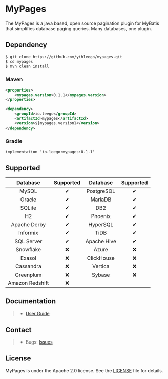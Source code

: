 # MyPages

The MyPages is a java based, open source pagination plugin for MyBatis that simplifies database paging queries.
Many databases, one plugin.

## Dependency

```bash
$ git clone https://github.com/yihleego/mypages.git
$ cd mypages
$ mvn clean install
```

### Maven

```xml
<properties>
    <mypages.version>0.1.1</mypages.version>
</properties>

<dependency>
    <groupId>io.leego</groupId>
    <artifactId>mypages</artifactId>
    <version>${mypages.version}</version>
</dependency>
```

### Gradle

```xml
implementation 'io.leego:mypages:0.1.1'
```

## Supported

|Database|Supported|Database|Supported|
|:-:|:-:|:-:|:-:|
|MySQL|✔|PostgreSQL|✔|
|Oracle|✔|MariaDB|✔|
|SQLite|✔|DB2|✔|
|H2|✔|Phoenix|✔|
|Apache Derby|✔|HyperSQL|✔|
|Informix|✔|TiDB|✔|
|SQL Server|✔|Apache Hive|✔|
|Snowflake|❌|Azure|❌|
|Exasol|❌|ClickHouse|❌|
|Cassandra|❌|Vertica|❌|
|Greenplum|❌|Sybase|❌|
|Amazon Redshift|❌|

## Documentation

> * [User Guide](https://github.com/yihleego/mypages/blob/master/USERGUIDE.md)

## Contact

> * Bugs: [Issues](https://github.com/yihleego/mypages/issues)


## License
MyPages is under the Apache 2.0 license. See the [LICENSE](https://github.com/yihleego/mypages/blob/master/LICENSE.txt) file for details.

